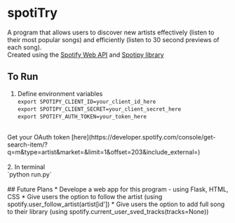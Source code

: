 # spotiTry
A program that allows users to discover new artists effectively (listen to their most popular songs) and efficiently (listen to 30 second previews of each song). </br>
Created using the [Spotify Web API](https://developer.spotify.com/documentation/web-api/) and [Spotipy library](https://spotipy.readthedocs.io/en/2.16.1/)

## To Run
1. Define environment variables </br>
`export SPOTIPY_CLIENT_ID=your_client_id_here` </br>
`export SPOTIPY_CLIENT_SECRET=your_client_secret_here` </br>
`export SPOTIFY_AUTH_TOKEN=your_token_here`</br>
</br>
Get your OAuth token [here](https://developer.spotify.com/console/get-search-item/?q=m&type=artist&market=&limit=1&offset=203&include_external=)
</br></br>
2. In terminal </br>
`python run.py`
</br></br>
## Future Plans
* Develope a web app for this program - using Flask, HTML, CSS
* Give users the option to follow the artist (using spotify.user_follow_artist(artist[id'])
* Give users the option to add full song to their library (using spotify.current_user_sved_tracks(tracks=None))

